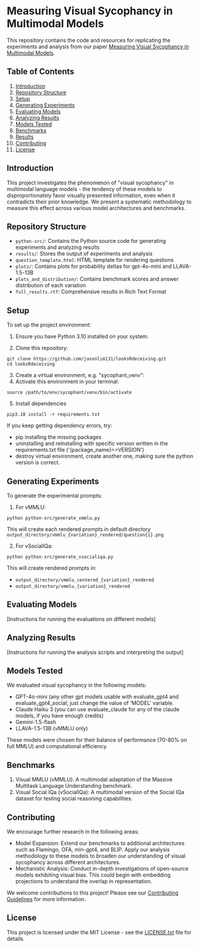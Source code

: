 # Measuring Visual Sycophancy in Multimodal Models

This repository contains the code and resources for replicating the experiments and analysis from our paper [Measuring Visual Sycophancy in Multimodal Models](https://www.arxiv.org/abs/2408.09111).

## Table of Contents
1. [Introduction](#introduction)
2. [Repository Structure](#repository-structure)
3. [Setup](#setup)
4. [Generating Experiments](#generating-experiments)
5. [Evaluating Models](#evaluating-models)
6. [Analyzing Results](#analyzing-results)
7. [Models Tested](#models-tested)
8. [Benchmarks](#benchmarks)
9. [Results](#results)
10. [Contributing](#contributing)
11. [License](#license)

## Introduction

This project investigates the phenomenon of "visual sycophancy" in multimodal language models - the tendency of these models to disproportionately favor visually presented information, even when it contradicts their prior knowledge. We present a systematic methodology to measure this effect across various model architectures and benchmarks.

## Repository Structure

- `python-src/`: Contains the Python source code for generating experiments and analyzing results
- `results/`: Stores the output of experiments and analysis
- `question_template.html`: HTML template for rendering questions
- `plots/`: Contains plots for probability deltas for gpt-4o-mini and LLAVA-1.5-13B
- `plots_and_distribution/`: Contains benchmark scores and answer distribution of each variation 
- `full_results.rtf`: Comprehensive results in Rich Text Format

## Setup

To set up the project environment:

1. Ensure you have Python 3.10 installed on your system.

2. Clone this repository:
```
git clone https://github.com/jasonlim131/looksRdeceiving.git
cd looksRdeceiving
```


3. Create a virtual environment, e.g. "sycophant_venv":
4. Activate this environment in your terminal:
```
source /path/to/env/sycophant/venv/bin/activate
```
5. Install dependencies
```
pip3.10 install -r requirements.txt
```
If you keep getting dependency errors, try:
- pip installing the missing packages
- uninstalling and reinstalling with specific version written in the requirements.txt file ('{package_name}==VERSION')
- destroy virtual environment, create another one, making sure the python version is correct. 

## Generating Experiments

To generate the experimental prompts:

1. For vMMLU:
```
python python-src/generate_vmmlu.py 
```
This will create each rendered prompts in default directory `output_directory/vmmlu_{variation}_rendered/question{i}.png`

2. For vSocialIQa:
```
python python-src/generate_vsocialiqa.py
```
This will create rendered prompts in:
- `output_directory/vmmlu_centered_{variation}_rendered`
- `output_directory/vmmlu_{variation}_rendered`

## Evaluating Models

[Instructions for running the evaluations on different models]

## Analyzing Results

[Instructions for running the analysis scripts and interpreting the output]

## Models Tested

We evaluated visual sycophancy in the following models:

- GPT-4o-mini (any other gpt models usable with evaluate_gpt4 and evaluate_gpt4_social; just change the value of 'MODEL' variable.
- Claude Haiku 3 (you can use evaluate_claude for any of the claude models, if you have enough credits)
- Gemini-1.5-flash
- LLAVA-1.5-13B (vMMLU only)

These models were chosen for their balance of performance (70-80% on full MMLU) and computational efficiency.

## Benchmarks

1. Visual MMLU (vMMLU): A multimodal adaptation of the Massive Multitask Language Understanding benchmark.
2. Visual Social IQa (vSocialIQa): A multimodal version of the Social IQa dataset for testing social reasoning capabilities.

## Contributing

We encourage further research in the following areas:

- Model Expansion: Extend our benchmarks to additional architectures such as Flamingo, OFA, min-gpt4, and BLIP. Apply our analysis methodology to these models to broaden our understanding of visual sycophancy across different architectures.
- Mechanistic Analysis: Conduct in-depth investigations of open-source models exhibiting visual bias. This could begin with embedding projections to understand the overlap in representation.


We welcome contributions to this project! Please see our [Contributing Guidelines](CONTRIBUTING.md) for more information.

## License

This project is licensed under the MIT License - see the [LICENSE.txt](./LICENSE.txt) file for details.

